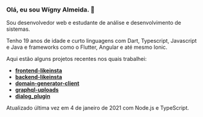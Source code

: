 ### Olá, eu sou Wígny Almeida. 👋

Sou desenvolvedor web e estudante de análise e desenvolvimento de sistemas.

Tenho 19 anos de idade e curto linguagens com Dart, Typescript, Javascript e Java e frameworks como o Flutter, Angular e até mesmo Ionic.

Aqui estão alguns projetos recentes nos quais trabalhei:
- **[frontend-likeinsta](https://github.com/Wigny/frontend-likeinsta)**
- **[backend-likeinsta](https://github.com/Wigny/backend-likeinsta)**
- **[domain-generator-client](https://github.com/Wigny/domain-generator-client)**
- **[graphql-uploads](https://github.com/Wigny/graphql-uploads)**
- **[dialog_plugin](https://github.com/Wigny/dialog_plugin)**

Atualizado última vez em 4 de janeiro de 2021 com Node.js e TypeScript.
